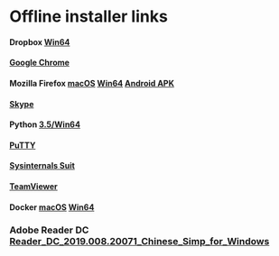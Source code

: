 # Offline installer links

#### Dropbox [Win64](https://www.dropbox.com/downloading?full=1&os=win)

#### [Google Chrome](https://www.google.com/intl/en/chrome/browser/desktop/index.html?standalone=1)

#### Mozilla Firefox [macOS](https://download.mozilla.org/?product=firefox-latest-ssl&os=osx&lang=en-US) [Win64](https://download.mozilla.org/?product=firefox-latest-ssl&os=win64&lang=en-US) [Android APK](https://download.mozilla.org/?product=fennec-latest&os=android&lang=multi)

#### [Skype](http://go.skype.com/windows.desktop.download)

#### Python [3.5/Win64](https://www.python.org/ftp/python/3.5.4/python-3.5.4-amd64.exe)

#### [PuTTY](https://the.earth.li/~sgtatham/putty/latest/w64/putty.zip)

#### [Sysinternals Suit](https://download.sysinternals.com/files/SysinternalsSuite.zip)

#### [TeamViewer](https://download.teamviewer.com/full)

#### Docker [macOS](https://download.docker.com/mac/stable/Docker.dmg) [Win64](https://download.docker.com/win/stable/Docker%20for%20Windows%20Installer.exe)

### Adobe Reader DC [Reader_DC_2019.008.20071_Chinese_Simp_for_Windows](https://get.adobe.com/reader/completion/?installer=Reader_DC_2019.008.20071_Chinese_Simp_for__Windows&stype=7723&direct=true&standalone=1)
